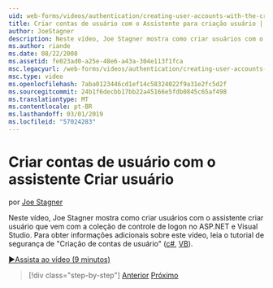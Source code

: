 ```yaml
---
uid: web-forms/videos/authentication/creating-user-accounts-with-the-create-user-wizard
title: Criar contas de usuário com o Assistente para criação usuário | Microsoft Docs
author: JoeStagner
description: Neste vídeo, Joe Stagner mostra como criar usuários com o assistente criar usuário que vem com a coleção de controle de logon no ASP.NET e Visual Studio. F...
ms.author: riande
ms.date: 08/22/2008
ms.assetid: fe023ad0-a25e-48e6-a43a-304e113f1fca
msc.legacyurl: /web-forms/videos/authentication/creating-user-accounts-with-the-create-user-wizard
msc.type: video
ms.openlocfilehash: 7aba0123446cd1ef14c58324022f9a31e2fc5d2f
ms.sourcegitcommit: 24b1f6decbb17bb22a45166e5fdb0845c65af498
ms.translationtype: MT
ms.contentlocale: pt-BR
ms.lasthandoff: 03/01/2019
ms.locfileid: "57024283"
---
```

<a name="creating-user-accounts-with-the-create-user-wizard"></a>Criar contas de usuário com o assistente Criar usuário
====================
por [Joe Stagner](https://github.com/JoeStagner)

Neste vídeo, Joe Stagner mostra como criar usuários com o assistente criar usuário que vem com a coleção de controle de logon no ASP.NET e Visual Studio. Para obter informações adicionais sobre este vídeo, leia o tutorial de segurança de "Criação de contas de usuário" ([c#](../../overview/older-versions-security/membership/creating-user-accounts-cs.md), [VB](../../overview/older-versions-security/membership/creating-user-accounts-vb.md)).

[&#9654;Assista ao vídeo (9 minutos)](https://channel9.msdn.com/Blogs/ASP-NET-Site-Videos/creating-user-accounts-with-the-create-user-wizard)

> [!div class="step-by-step"]
> [Anterior](changing-membership-settings-in-the-default-membership-schema.md)
> [Próximo](creating-user-accounts-programmatically.md)
